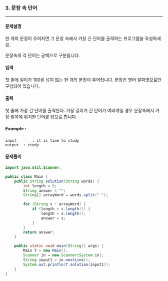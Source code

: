### 3. 문장 속 단어

---

#### 문제설명

한 개의 문장이 주어지면 그 문장 속에서 가장 긴 단어를 출력하는 프로그램을 작성하세요.

문장속의 각 단어는 공백으로 구분됩니다.

#### 입력

첫 줄에 길이가 100을 넘지 않는 한 개의 문장이 주어집니다. 문장은 영어 알파벳으로만 구성되어 있습니다.

#### 출력

첫 줄에 가장 긴 단어를 출력한다. 가장 길이가 긴 단어가 여러개일 경우 문장속에서 가장 앞쪽에 위치한 단어를 답으로 합니다.

##### Example :

```
input		: it is time to study
output	: study
```

#### 문제풀이



```java
import java.util.Scanner;

public class Main {
    public String solution(String words) {
        int length = 0;
        String answer = "";
        String[] arrayWord = words.split(" ");

        for (String s : arrayWord) {
            if (length < s.length()) {
                length = s.length();
                answer = s;
            }
        }
        return answer;
    }

    public static void main(String[] args) {
        Main T = new Main();
        Scanner in = new Scanner(System.in);
        String input1 = in.nextLine();
        System.out.println(T.solution(input1));
    }
}

```

